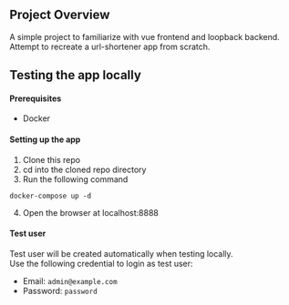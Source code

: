 ## Project Overview
A simple project to familiarize with vue frontend and loopback backend.  
Attempt to recreate a url-shortener app from scratch.

## Testing the app locally
#### Prerequisites
* Docker

#### Setting up the app
1. Clone this repo
2. cd into the cloned repo directory
3. Run the following command
```
docker-compose up -d
```
4. Open the browser at localhost:8888

#### Test user
Test user will be created automatically when testing locally.  
Use the following credential to login as test user:

* Email: `admin@example.com`
* Password: `password`
